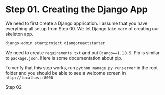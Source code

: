 # Step 01. Creating the Django App

We need to first create a Django application. I assume that you have everything all setup from Step 00. We let Django take care of creating our skeleton app.

```python
django-admin startproject djangoreactstarter
```

We need to create `requirements.txt` and put `Django==1.10.5`. Pip is similar to `package.json`. Here is some documentation about pip.

To verify that this step works, run `python manage.py runserver` in the root folder and you should be able to see a welcome screen in `http://localhost:8000`

Step 02

